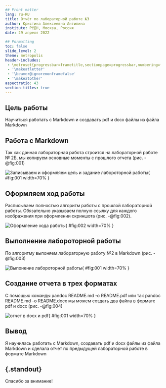```yaml
---
## Front matter
lang: ru-RU
title: Отчёт по лабораторной работе №3
author: Кристина Алексеевна Антипина
institute: РУДН, Москва, Россия
date: 29 апреля 2022

## Formatting
toc: false
slide_level: 2
theme: metropolis
header-includes: 
 - \metroset{progressbar=frametitle,sectionpage=progressbar,numbering=fraction}
 - '\makeatletter'
 - '\beamer@ignorenonframefalse'
 - '\makeatother'
aspectratio: 43
section-titles: true
---
```


## Цель работы

Научиться работать с Markdown и создавать pdf и docx файлы из файла Markdown

## Работа с Markdown

Так как данная лабораторная работа строится на лабораторной работе № 2Б, мы копируем основные моменты с прошлого отчета (рис. -@fig:001)

![Записываем и оформляем цель и задание лабороторной работы](image03/ime01.png){ #fig:001 width=70% }

## Оформляем ход работы 

Расписываем полностью алгоритм работы с прошлой лабораторной работы. Обязательно указываем полную ссылку для каждого изображения при оформлении скриншота (рис. -@fig:002).

![Оформление хода работы](image03/ime02.png){ #fig:002 width=70% }

## Выполнение лабороторной работы 

По алгоритму выпоняем лабораторную работу №2 в Markdown (рис. -@fig:003)

![Выпонение лабороторной работы](image03/ime03.png){ #fig:001 width=70% }

## Создание отчета в трех форматах 

С помощью команды pandoc README.md -o README.pdf или так pandoc README.md -o README.docx мы можем создать два файла в формате pdf и docx (рис. -@fig:004)

![отчет в docx и pdf](image03/ime04.png){ #fig:001 width=70% }

## Вывод
Я научилась работать с Markdown, создавать pdf и docx файлы из файла Markdown и сделала отчет по предыдущей лабораторной работе в формате Markdown


## {.standout}

Спасибо за внимание!

